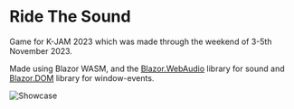 ﻿# Ride The Sound
Game for K-JAM 2023 which was made through the weekend of 3-5th November 2023.

Made using Blazor WASM, and the [Blazor.WebAudio](https://github.com/KristofferStrube/Blazor.WebAudio) library for sound and [Blazor.DOM](https://github.com/KristofferStrube/Blazor.DOM) library for window-events.
 
![Showcase](./docs/showcase.gif?raw=true)
